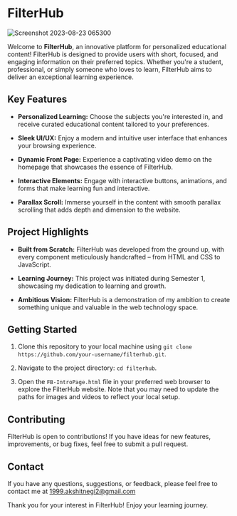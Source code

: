 # FilterHub
![Screenshot 2023-08-23 065300](https://github.com/Akshit-Zom/filterHUB/assets/124908941/39f111c4-d022-446e-81a4-a44835ec366c)

Welcome to **FilterHub**, an innovative platform for personalized educational content! FilterHub is designed to provide users with short, focused, and engaging information on their preferred topics. Whether you're a student, professional, or simply someone who loves to learn, FilterHub aims to deliver an exceptional learning experience.


## Key Features

- **Personalized Learning:** Choose the subjects you're interested in, and receive curated educational content tailored to your preferences.

- **Sleek UI/UX:** Enjoy a modern and intuitive user interface that enhances your browsing experience.

- **Dynamic Front Page:** Experience a captivating video demo on the homepage that showcases the essence of FilterHub.


- **Interactive Elements:** Engage with interactive buttons, animations, and forms that make learning fun and interactive.

- **Parallax Scroll:** Immerse yourself in the content with smooth parallax scrolling that adds depth and dimension to the website.


## Project Highlights

- **Built from Scratch:** FilterHub was developed from the ground up, with every component meticulously handcrafted – from HTML and CSS to JavaScript.

- **Learning Journey:** This project was initiated during Semester 1, showcasing my dedication to learning and growth.

- **Ambitious Vision:** FilterHub is a demonstration of my ambition to create something unique and valuable in the web technology space.

## Getting Started

1. Clone this repository to your local machine using `git clone https://github.com/your-username/filterhub.git`.

2. Navigate to the project directory: `cd filterhub`.

3. Open the `FB-IntroPage.html` file in your preferred web browser to explore the FilterHub website. Note that you may need to update the paths for images and videos to reflect your local setup.

## Contributing

FilterHub is open to contributions! If you have ideas for new features, improvements, or bug fixes, feel free to submit a pull request.


## Contact

If you have any questions, suggestions, or feedback, please feel free to contact me at 1999.akshitnegi2@gmail.com

Thank you for your interest in FilterHub! Enjoy your learning journey.
